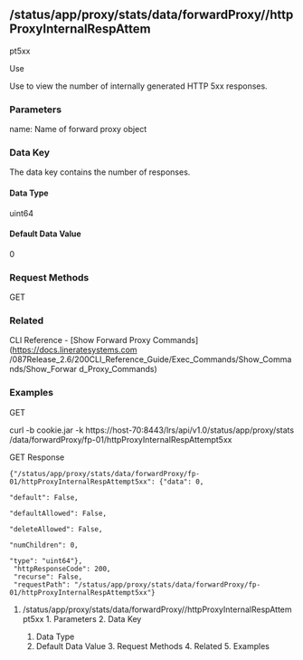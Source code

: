 ## /status/app/proxy/stats/data/forwardProxy/<name>/httpProxyInternalRespAttem
pt5xx

Use

Use to view the number of internally generated HTTP 5xx responses.

### Parameters

name: Name of forward proxy object

### Data Key

The data key contains the number of responses.

#### Data Type

uint64

#### Default Data Value

0

### Request Methods

GET

### Related

CLI Reference - [Show Forward Proxy Commands](https://docs.lineratesystems.com
/087Release_2.6/200CLI_Reference_Guide/Exec_Commands/Show_Commands/Show_Forwar
d_Proxy_Commands)

### Examples

GET

curl -b cookie.jar -k https://host-70:8443/lrs/api/v1.0/status/app/proxy/stats
/data/forwardProxy/fp-01/httpProxyInternalRespAttempt5xx

GET Response

    
    {"/status/app/proxy/stats/data/forwardProxy/fp-01/httpProxyInternalRespAttempt5xx": {"data": 0,
                                                                                          "default": False,
                                                                                          "defaultAllowed": False,
                                                                                          "deleteAllowed": False,
                                                                                          "numChildren": 0,
                                                                                          "type": "uint64"},
     "httpResponseCode": 200,
     "recurse": False,
     "requestPath": "/status/app/proxy/stats/data/forwardProxy/fp-01/httpProxyInternalRespAttempt5xx"}
    

  1. /status/app/proxy/stats/data/forwardProxy/<name>/httpProxyInternalRespAttempt5xx
    1. Parameters
    2. Data Key
      1. Data Type
      2. Default Data Value
    3. Request Methods
    4. Related
    5. Examples

